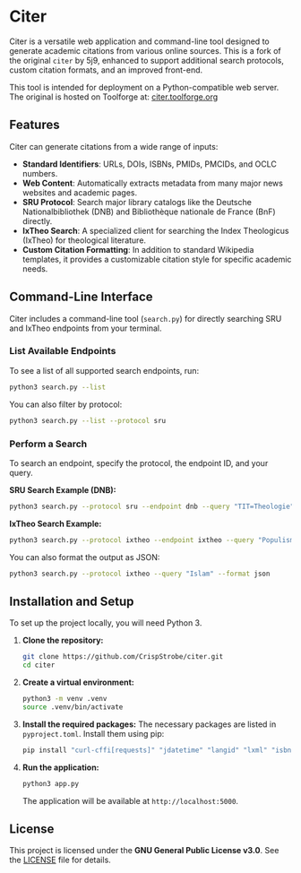 # Citer

Citer is a versatile web application and command-line tool designed to generate academic citations from various online sources. This is a fork of the original `citer` by 5j9, enhanced to support additional search protocols, custom citation formats, and an improved front-end.

This tool is intended for deployment on a Python-compatible web server. The original is hosted on Toolforge at: [citer.toolforge.org](https://citer.toolforge.org/)

## Features

Citer can generate citations from a wide range of inputs:

  * **Standard Identifiers**: URLs, DOIs, ISBNs, PMIDs, PMCIDs, and OCLC numbers.
  * **Web Content**: Automatically extracts metadata from many major news websites and academic pages.
  * **SRU Protocol**: Search major library catalogs like the Deutsche Nationalbibliothek (DNB) and Bibliothèque nationale de France (BnF) directly.
  * **IxTheo Search**: A specialized client for searching the Index Theologicus (IxTheo) for theological literature.
  * **Custom Citation Formatting**: In addition to standard Wikipedia templates, it provides a customizable citation style for specific academic needs.

## Command-Line Interface

Citer includes a command-line tool (`search.py`) for directly searching SRU and IxTheo endpoints from your terminal.

### List Available Endpoints

To see a list of all supported search endpoints, run:

```bash
python3 search.py --list
```

You can also filter by protocol:

```bash
python3 search.py --list --protocol sru
```

### Perform a Search

To search an endpoint, specify the protocol, the endpoint ID, and your query.

**SRU Search Example (DNB):**

```bash
python3 search.py --protocol sru --endpoint dnb --query "TIT=Theologie"
```

**IxTheo Search Example:**

```bash
python3 search.py --protocol ixtheo --endpoint ixtheo --query "Populismus"
```

You can also format the output as JSON:

```bash
python3 search.py --protocol ixtheo --query "Islam" --format json
```

## Installation and Setup

To set up the project locally, you will need Python 3.

1.  **Clone the repository:**

    ```bash
    git clone https://github.com/CrispStrobe/citer.git
    cd citer
    ```

2.  **Create a virtual environment:**

    ```bash
    python3 -m venv .venv
    source .venv/bin/activate
    ```

3.  **Install the required packages:**
    The necessary packages are listed in `pyproject.toml`. Install them using pip:

    ```bash
    pip install "curl-cffi[requests]" "jdatetime" "langid" "lxml" "isbnlib" "beautifulsoup4" "requests" "regex"
    ```

4.  **Run the application:**

    ```bash
    python3 app.py
    ```

    The application will be available at `http://localhost:5000`.

## License

This project is licensed under the **GNU General Public License v3.0**. See the [LICENSE](https://www.google.com/search?q=LICENSE) file for details.